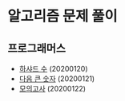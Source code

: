 # 알고리즘 문제 풀이

## 프로그래머스
- [하샤드 수](https://github.com/preludezdev/Algorithm/blob/master/src/main/java/programmers/%ED%95%98%EC%83%A4%EB%93%9C%EC%88%98/Solution.kt) (20200120)
- [다음 큰 숫자](https://github.com/preludezdev/Algorithm/blob/master/src/main/java/programmers/%EB%8B%A4%EC%9D%8C%ED%81%B0%EC%88%AB%EC%9E%90/Solution.java) (20200121)
- [모의고사](https://github.com/preludezdev/Algorithm/blob/master/src/main/java/programmers/%EB%AA%A8%EC%9D%98%EA%B3%A0%EC%82%AC/Solution.kt) (20200122)
